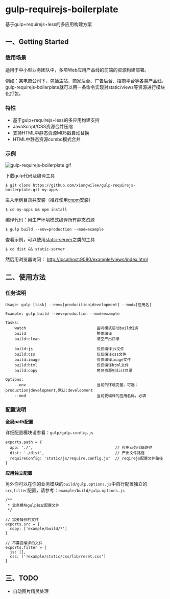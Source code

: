 # gulp-requirejs-boilerplate

基于gulp+requirejs+less的多应用构建方案

## 一、Getting Started

### 适用场景

适用于中小型业务团队中，多项Web应用产品线的前端的资源构建部署。

例如：某电商公司下，包括主站、商家后台、广告后台、招商平台等各类产品线，gulp-requirejs-boilerplate就可以用一条命令实现对static/views等资源进行模块化打包。

### 特性
* 基于gulp+requirejs+less的多应用构建支持
* JavaScript/CSS资源合并压缩
* 支持HTML中静态资源MD5戳自动替换
* HTML中静态资源combo模式合并


### 示例

![gulp-requirejs-boilerplate.gif](https://raw.githubusercontent.com/xiongwilee/demo/master/photo/gulp-requirejs-boilerplate.gif)

下载gulp代码及编译工具

```
$ git clone https://github.com/xiongwilee/gulp-requirejs-boilerplate.git my-apps
```

进入示例目录并安装（推荐使用[cnpm](https://cnpmjs.org/)安装）
```
$ cd my-apps && npm install
```

编译代码：用生产环境模式编译所有静态资源
```
$ gulp build --env=production --mod=example
```

查看示例，可以使用[static-server](https://www.npmjs.com/package/static-server)之类的工具
```
$ cd dist && static-server
```
然后用浏览器访问： [http://localhost:9080/example/views/index.html](http://localhost:9080/example/views/index.html)

## 二、使用方法

### 任务说明

```
Usage: gulp [task] --env=[producition|development] --mod=[应用名]

Example: gulp build --env=production --mod=example

Tasks: 
    watch                               监听模式启动build任务
    build                               整体编译
    build:clean                         清空产出目录

    build:js                            仅仅编译js文件
    build:css                           仅仅编译css文件
    build:image                         仅仅编译image文件
    build:html                          仅仅编译html文件
    build:copy                          拷贝资源到dist目录

Options:
    --env                               当前的环境变量，可选：production|development,默认:development
    --mod                               当前要编译的应用名称，必填
```

### 配置说明

**全局path配置**

详细配置模块请参看：`gulp/gulp.config.js`

```
exports.path = {
  app: './',                                    // 应用业务代码路径
  dist: './dist',                               // 产出文件路径
  requireConfig: 'static/js/require.config.js'  // reqirejs配置文件路径
}
```

**应用独立配置**

另外你可以在你的业务模块的`build/gulp.options.js`中自行配置独立的`src`,`filter`配置，请参考：`example/build/gulp.options.js`
```
/**
 * 业务模块gulp独立配置文件
 */

// 需要操作的文件
exports.src = {
  copy: ['example/build/*']
}

// 不需要编译的文件
exports.filter = {
  js: [],
  css: ['!example/static/css/lib/reset.css']
}
```


## 三、TODO
* 自动图片精灵处理


